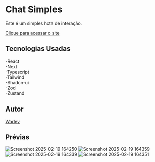 # Chat Simples

Este é um simples hcta de interação.

<a href="https://chat-ashen-xi.vercel.app/">Clique para acessar o site</a> 

## Tecnologias Usadas

-React  
-Next  
-Typescript  
-Tailwind  
-Shadcn-ui  
-Zod  
-Zustand  

## Autor
<a href="https://www.instagram.com/warleyfariaas/">Warley</a>

## Prévias

![Screenshot 2025-02-19 164250](https://github.com/user-attachments/assets/80ba6484-94d1-46e5-9fbf-463eab67f1cc)
![Screenshot 2025-02-19 164359](https://github.com/user-attachments/assets/b26697ad-8655-4deb-995d-ed0f491cdac3)
![Screenshot 2025-02-19 164339](https://github.com/user-attachments/assets/95cbc1b5-822e-4c32-a81d-6bbf00afb7fe)
![Screenshot 2025-02-19 164351](https://github.com/user-attachments/assets/3b58d65a-b4f6-47e4-b29a-e641db86eb9d)
